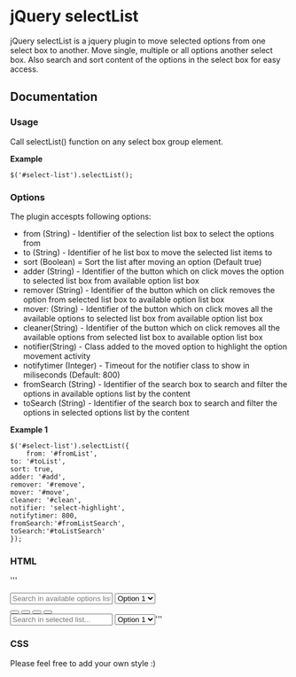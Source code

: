 # jQuery selectList
jQuery selectList is a jquery plugin to move selected options from one select box to another. Move single, multiple or all options another select box. Also search and sort content of the options in the select box for easy access.

## Documentation
### Usage
Call selectList() function on any select box group element.

__Example__

	$('#select-list').selectList();

### Options
The plugin accespts following options:

* from (String) - Identifier of the selection list box to select the options from
* to (String) - Identifier of he list box to move the selected list items to
* sort (Boolean) = Sort the list after moving an option (Default true)
* adder (String) - Identifier of the button which on click moves the option to selected list box from available option list box
* remover (String) - Identifier of the button which on click removes the option from selected list box to available option list box
* mover: (String) - Identifier of the button which on click moves all the available options to selected list box from available option list box
* cleaner(String) - Identifier of the button which on click removes all the available options from selected list box to available option list box
* notifier(String) - Class added to the moved option to highlight the option movement activity
* notifytimer (Integer) - Timeout for the notifier class to show in miliseconds (Default: 800)
* fromSearch (String) - Identifier of the search box to search and filter the options in available options list by the content
* toSearch (String) - Identifier of the search box to search and filter the options in selected options list by the content

__Example 1__

	$('#select-list').selectList({
		from: '#fromList',
    to: '#toList',
    sort: true,
    adder: '#add',
    remover: '#remove',
    mover: '#move',
    cleaner: '#clean',
    notifier: 'select-highlight',
    notifytimer: 800,
    fromSearch:'#fromListSearch',
    toSearch:'#toListSearch'
	});

### HTML
'''<div id="select-list">
	<input type="text" id="fromListSearch" name="" placeholder="Search in available options list...">
	<select id="fromList">
		<option>Option 1</option>
		<option>Option 2</option>
		......
	</select>
	<div class="buttons">
		<button type="button" id="move"></button>
		<button type="button" id="add"></button>
		<button type="button" id="remove"></button>
		<button type="button" id="clean"></button>
	</div>
	<input type="text" id="toListSearch" name="" placeholder="Search in selected list...">
	<select id="toList">
		<option>Option 1</option>
		<option>Option 2</option>
		......
	</select>'''

### CSS
Please feel free to add your own style :)